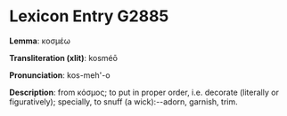 # Lexicon Entry G2885

**Lemma**: κοσμέω

**Transliteration (xlit)**: kosméō

**Pronunciation**: kos-meh'-o

**Description**:
from κόσμος; to put in proper order, i.e. decorate (literally or figuratively); specially, to snuff (a wick):--adorn, garnish, trim.
